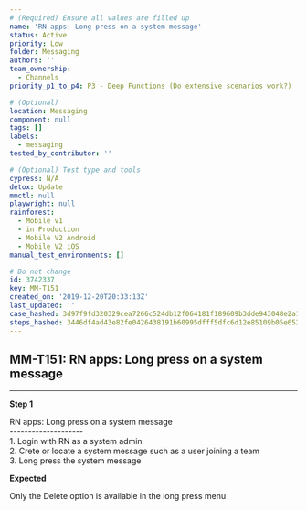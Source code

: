 ```yaml
---
# (Required) Ensure all values are filled up
name: 'RN apps: Long press on a system message'
status: Active
priority: Low
folder: Messaging
authors: ''
team_ownership:
  - Channels
priority_p1_to_p4: P3 - Deep Functions (Do extensive scenarios work?)

# (Optional)
location: Messaging
component: null
tags: []
labels:
  - messaging
tested_by_contributor: ''

# (Optional) Test type and tools
cypress: N/A
detox: Update
mmctl: null
playwright: null
rainforest:
  - Mobile v1
  - in Production
  - Mobile V2 Android
  - Mobile V2 iOS
manual_test_environments: []

# Do not change
id: 3742337
key: MM-T151
created_on: '2019-12-20T20:33:13Z'
last_updated: ''
case_hashed: 3d97f9fd320329cea7266c524db12f064181f189609b3dde943048e2a12bd218d8248b0e2d044cc6ba4844c310035824
steps_hashed: 3446df4ad43e82fe0426438191b60995dfff5dfc6d12e85109b05e652abe03d777b90d59ee85df8f17880980a2ecb168
---
```


<!-- (Auto-generated) Based on frontmatter's "key" and "name" -->

## MM-T151: RN apps: Long press on a system message

---

**Step 1**

RN apps: Long press on a system message\
\--------------------\
1\. Login with RN as a system admin\
2\. Crete or locate a system message such as a user joining a team\
3\. Long press the system message

**Expected**

Only the Delete option is available in the long press menu
